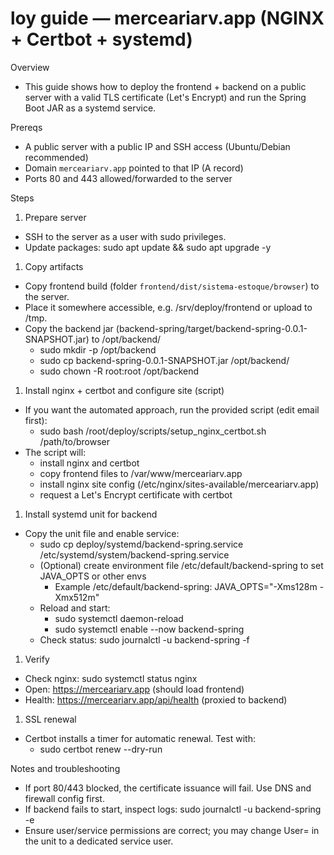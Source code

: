 # loy guide — merceariarv.app (NGINX + Certbot + systemd)

Overview

- This guide shows how to deploy the frontend + backend on a public server with a valid TLS certificate (Let's Encrypt) and run the Spring Boot JAR as a systemd service.

Prereqs

- A public server with a public IP and SSH access (Ubuntu/Debian recommended)
- Domain `merceariarv.app` pointed to that IP (A record)
- Ports 80 and 443 allowed/forwarded to the server

Steps

1) Prepare server

- SSH to the server as a user with sudo privileges.
- Update packages: sudo apt update && sudo apt upgrade -y

1) Copy artifacts

- Copy frontend build (folder `frontend/dist/sistema-estoque/browser`) to the server.
- Place it somewhere accessible, e.g. /srv/deploy/frontend or upload to /tmp.
- Copy the backend jar (backend-spring/target/backend-spring-0.0.1-SNAPSHOT.jar) to /opt/backend/
  - sudo mkdir -p /opt/backend
  - sudo cp backend-spring-0.0.1-SNAPSHOT.jar /opt/backend/
  - sudo chown -R root:root /opt/backend

1) Install nginx + certbot and configure site (script)

- If you want the automated approach, run the provided script (edit email first):
  - sudo bash /root/deploy/scripts/setup_nginx_certbot.sh /path/to/browser
- The script will:
  - install nginx and certbot
  - copy frontend files to /var/www/merceariarv.app
  - install nginx site config (/etc/nginx/sites-available/merceariarv.app)
  - request a Let's Encrypt certificate with certbot

1) Install systemd unit for backend

- Copy the unit file and enable service:
  - sudo cp deploy/systemd/backend-spring.service /etc/systemd/system/backend-spring.service
  - (Optional) create environment file /etc/default/backend-spring to set JAVA_OPTS or other envs
    - Example /etc/default/backend-spring:
      JAVA_OPTS="-Xms128m -Xmx512m"
  - Reload and start:
    - sudo systemctl daemon-reload
    - sudo systemctl enable --now backend-spring
  - Check status: sudo journalctl -u backend-spring -f

1) Verify

- Check nginx: sudo systemctl status nginx
- Open: <https://merceariarv.app> (should load frontend)
- Health: <https://merceariarv.app/api/health> (proxied to backend)

1) SSL renewal

- Certbot installs a timer for automatic renewal. Test with:
  - sudo certbot renew --dry-run

Notes and troubleshooting

- If port 80/443 blocked, the certificate issuance will fail. Use DNS and firewall config first.
- If backend fails to start, inspect logs: sudo journalctl -u backend-spring -e
- Ensure user/service permissions are correct; you may change User= in the unit to a dedicated service user.
